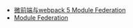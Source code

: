 
* [微前端与webpack 5 Module Federation](https://juejin.cn/post/7051086216594194462)
* [Module Federation](https://webpack.js.org/concepts/module-federation/)